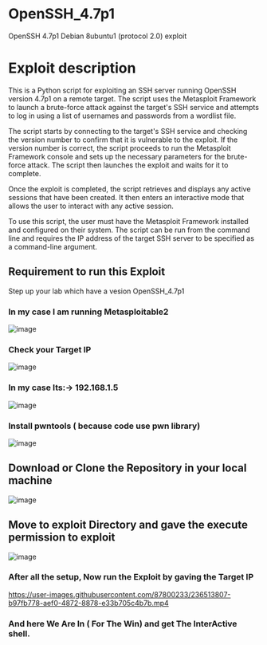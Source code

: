 # OpenSSH_4.7p1
OpenSSH 4.7p1 Debian 8ubuntu1 (protocol 2.0) exploit 

# Exploit description 

This is a Python script for exploiting an SSH server running OpenSSH version 4.7p1 on a remote target. The script uses the Metasploit Framework to launch a brute-force attack against the target's SSH service and attempts to log in using a list of usernames and passwords from a wordlist file.

The script starts by connecting to the target's SSH service and checking the version number to confirm that it is vulnerable to the exploit. If the version number is correct, the script proceeds to run the Metasploit Framework console and sets up the necessary parameters for the brute-force attack. The script then launches the exploit and waits for it to complete.

Once the exploit is completed, the script retrieves and displays any active sessions that have been created. It then enters an interactive mode that allows the user to interact with any active session.

To use this script, the user must have the Metasploit Framework installed and configured on their system. The script can be run from the command line and requires the IP address of the target SSH server to be specified as a command-line argument.

## Requirement to run  this Exploit
Step up your lab which have a vesion OpenSSH_4.7p1

### In my case I am running Metasploitable2 
![image](https://user-images.githubusercontent.com/87800233/236505619-3c582808-7779-46b7-a53d-f29a63252599.png)
### Check your Target IP 
![image](https://user-images.githubusercontent.com/87800233/236505969-071ffac6-b657-4608-98a6-5c68493e5abc.png)
### In my case Its:-> 192.168.1.5
![image](https://user-images.githubusercontent.com/87800233/236506215-38dd8485-2a15-48b0-8e4b-e7370ca50373.png)
### Install pwntools ( because code use pwn library)
![image](https://user-images.githubusercontent.com/87800233/236504633-62627c10-88c5-4ef3-8ed4-d2746e12daf6.png)

## Download or Clone the Repository in your local machine 
![image](https://user-images.githubusercontent.com/87800233/236511955-b5b4b1c6-2325-47b0-8a23-b16e6e43c129.png)

## Move to exploit Directory and gave the execute permission to exploit 
![image](https://user-images.githubusercontent.com/87800233/236512436-0b172f2d-c45e-40bc-a2e3-b20c0e9bc18a.png)

### After all the setup, Now run the Exploit by gaving the Target IP

https://user-images.githubusercontent.com/87800233/236513807-b97fb778-aef0-4872-8878-e33b705c4b7b.mp4

### And here We Are In ( For The Win) and  get The InterActive shell.
